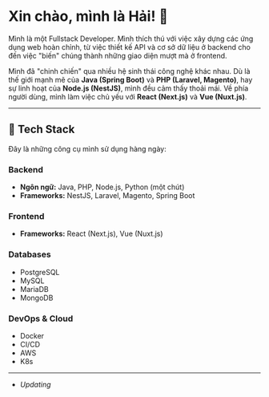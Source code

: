 # Xin chào, mình là Hải! 👋

Mình là một Fullstack Developer. Mình thích thú với việc xây dựng các ứng dụng web hoàn chỉnh, từ việc thiết kế API và cơ sở dữ liệu ở backend cho đến việc "biến" chúng thành những giao diện mượt mà ở frontend.

Mình đã "chinh chiến" qua nhiều hệ sinh thái công nghệ khác nhau. Dù là thế giới mạnh mẽ của **Java (Spring Boot)** và **PHP (Laravel, Magento)**, hay sự linh hoạt của **Node.js (NestJS)**, mình đều cảm thấy thoải mái. Về phía người dùng, mình làm việc chủ yếu với **React (Next.js)** và **Vue (Nuxt.js)**.

---

## 🚀 Tech Stack

Đây là những công cụ mình sử dụng hàng ngày:

### Backend
* **Ngôn ngữ:** Java, PHP, Node.js, Python (một chút)
* **Frameworks:** NestJS, Laravel, Magento, Spring Boot

### Frontend
* **Frameworks:** React (Next.js), Vue (Nuxt.js)

### Databases
* PostgreSQL
* MySQL
* MariaDB
* MongoDB

### DevOps & Cloud
* Docker
* CI/CD
* AWS
* K8s

---
* *Updating*
